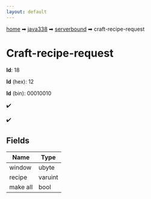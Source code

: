 ```yaml
---
layout: default
---
```


[home](/) ➡ [java338](/protocol/java338) ➡ [serverbound](/protocol/java338/serverbound) ➡ craft-recipe-request

# Craft-recipe-request

**Id**: 18

**Id** (hex): 12

**Id** (bin): 00010010

✔️

✔️

## Fields

Name | Type
---|---
window | ubyte
recipe | varuint
make all | bool

